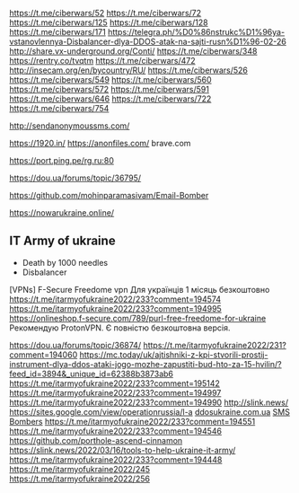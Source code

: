 
https://t.me/ciberwars/52
https://t.me/ciberwars/72
https://t.me/ciberwars/125
https://t.me/ciberwars/128
https://t.me/ciberwars/171
https://telegra.ph/%D0%86nstrukc%D1%96ya-vstanovlennya-Disbalancer-dlya-DDOS-atak-na-sajti-rusn%D1%96-02-26
http://share.vx-underground.org/Conti/
https://t.me/ciberwars/348
https://rentry.co/tvqtm
https://t.me/ciberwars/472
http://insecam.org/en/bycountry/RU/
https://t.me/ciberwars/526
https://t.me/ciberwars/549
https://t.me/ciberwars/560
https://t.me/ciberwars/572
https://t.me/ciberwars/591
https://t.me/ciberwars/646
https://t.me/ciberwars/722
https://t.me/ciberwars/754

http://sendanonymoussms.com/

https://1920.in/
https://anonfiles.com/
brave.com

https://port.ping.pe/rg.ru:80

https://dou.ua/forums/topic/36795/

https://github.com/mohinparamasivam/Email-Bomber

https://nowarukraine.online/


## IT Army of ukraine

 - Death by 1000 needles
 - Disbalancer

[VPNs]
F-Secure Freedome vpn Для українців 1 місяць безкоштовно
https://t.me/itarmyofukraine2022/233?comment=194574
https://t.me/itarmyofukraine2022/233?comment=194995
https://onlineshop.f-secure.com/789/purl-free-freedome-for-ukraine
Рекомендую ProtonVPN. Є повністю безкоштовна версія.

https://dou.ua/forums/topic/36874/
https://t.me/itarmyofukraine2022/231?comment=194060
https://mc.today/uk/ajtishniki-z-kpi-stvorili-prostij-instrument-dlya-ddos-ataki-jogo-mozhe-zapustiti-bud-hto-za-15-hvilin/?feed_id=3894&_unique_id=62388b3873ab6
https://t.me/itarmyofukraine2022/233?comment=195142
https://t.me/itarmyofukraine2022/233?comment=194997
https://t.me/itarmyofukraine2022/233?comment=194990
http://slink.news/
https://sites.google.com/view/operationrussia/l-a
[ddosukraine.com.ua](https://t.me/itarmyofukraine2022/233?comment=194731)
[SMS Bombers](https://t.me/itarmyofukraine2022/233?comment=194715)
https://t.me/itarmyofukraine2022/233?comment=194551
https://t.me/itarmyofukraine2022/233?comment=194546
https://github.com/porthole-ascend-cinnamon
https://slink.news/2022/03/16/tools-to-help-ukraine-it-army/
https://t.me/itarmyofukraine2022/233?comment=194448
https://t.me/itarmyofukraine2022/245
https://t.me/itarmyofukraine2022/256